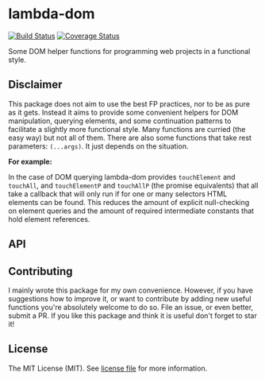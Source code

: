 # lambda-dom

[![Build Status](https://travis-ci.com/JJWesterkamp/lambda-dom.svg?branch=master)](https://travis-ci.com/JJWesterkamp/lambda-dom)
[![Coverage Status](https://coveralls.io/repos/github/JJWesterkamp/lambda-dom/badge.svg?branch=master)](https://coveralls.io/github/JJWesterkamp/lambda-dom?branch=master)

Some DOM helper functions for programming web projects in a functional style.

## Disclaimer

This package does not aim to use the best FP practices, nor to be as pure as it gets. Instead it aims to provide some convenient
helpers for DOM manipulation, querying elements, and some continuation patterns to facilitate a
slightly more functional style. Many functions are curried (the easy way) but not all of them.
There are also some functions that take rest parameters: `(...args)`. It just depends on the situation.

**For example:**

In the case of DOM querying lambda-dom provides `touchElement` and `touchAll`,
and `touchElementP` and `touchAllP` (the promise equivalents) that all take a callback that will only run if
for one or many selectors HTML elements can be found. This reduces the amount of explicit null-checking
on element queries and the amount of required intermediate constants that hold element references.

## API



## Contributing

I mainly wrote this package for my own convenience. However, if you have suggestions how to improve it, or
want to contribute by adding new useful functions you're absolutely welcome to do so. File an issue, or even better, submit a PR.
If you like this package and think it is useful don't forget to star it!

## License

The MIT License (MIT). See [license file](https://github.com/JJWesterkamp/lambda-dom/blob/master/LICENSE) for more information.
